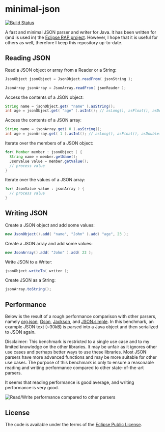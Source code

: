 minimal-json
============

[![Build Status](https://travis-ci.org/ralfstx/minimal-json.png?branch=master)](https://travis-ci.org/ralfstx/minimal-json)

A fast and minimal JSON parser and writer for Java.
It has been written for (and is used in) the [Eclipse RAP project](http://eclipse.org/rap).
However, I hope that it is useful for others as well, therefore I keep this repository up-to-date.

Reading JSON
------------

Read a JSON object or array from a Reader or a String:
```java
JsonObject jsonObject = JsonObject.readFrom( jsonString );
```
```java
JsonArray jsonArray = JsonArray.readFrom( jsonReader );
```

Access the contents of a JSON object:

```java
String name = jsonObject.get( "name" ).asString();
int age = jsonObject.get( "age" ).asInt(); // asLong(), asFloat(), asDouble(), ...
```

Access the contents of a JSON array:

```java
String name = jsonArray.get( 0 ).asString();
int age = jsonArray.get( 1 ).asInt(); // asLong(), asFloat(), asDouble(), ...
```

Iterate over the members of a JSON object:

```java
for( Member member : jsonObject ) {
  String name = member.getName();
  JsonValue value = member.getValue();
  // process value
}
```

Iterate over the values of a JSON array:

```java
for( JsonValue value : jsonArray ) {
  // process value
}
```

Writing JSON
------------

Create a JSON object and add some values:

```java
new JsonObject().add( "name", "John" ).add( "age", 23 );
```

Create a JSON array and add some values:

```java
new JsonArray().add( "John" ).add( 23 );
```

Write JSON to a Writer:

```java
jsonObject.writeTo( writer );
```

Create JSON as a String:

```java
jsonArray.toString();
```

Performance
-----------

Below is the result of a rough performance comparison with other parsers, namely
[org.json](http://www.json.org/java/index.html),
[Gson](http://code.google.com/p/google-gson/),
[Jackson](http://wiki.fasterxml.com/JacksonHome), and
[JSON.simple](1.1.1).
In this benchmark, an example JSON text (~30kB) is parsed into a Java object and then serialized to JSON again.

Disclaimer: This benchmark is restricted to a single use case and to my limited knowledge on the other libraries.
It may be unfair as it ignores other use cases and perhaps better ways to use these libraries.
Most JSON parsers have more advanced functions and may be more suitable for other use cases.
The purpose of this benchmark is only to ensure a reasonable reading and writing performance compared to other state-of-the-art parsers.

It seems that reading performance is good average, and writing performance is very good.

![Read/Write performance compared to other parsers](https://raw.github.com/ralfstx/minimal-json/master/com.eclipsesource.json.performancetest/performance.png "Read/Write performance compared to other parsers")

License
-------

The code is available under the terms of the [Eclipse Public License](http://www.eclipse.org/legal/epl-v10.html).
